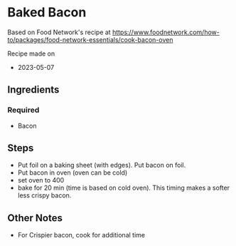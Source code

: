 # Baked Bacon

Based on Food Network's recipe at https://www.foodnetwork.com/how-to/packages/food-network-essentials/cook-bacon-oven


Recipe made on
- 2023-05-07

## Ingredients

### Required
- Bacon

## Steps


- Put foil on a baking sheet (with edges). Put bacon on foil.
- Put bacon in oven (oven can be cold)
- set oven to 400
- bake for 20 min (time is based on cold oven). This timing makes a softer less crispy bacon.


## Other Notes

- For Crispier bacon, cook for additional time
